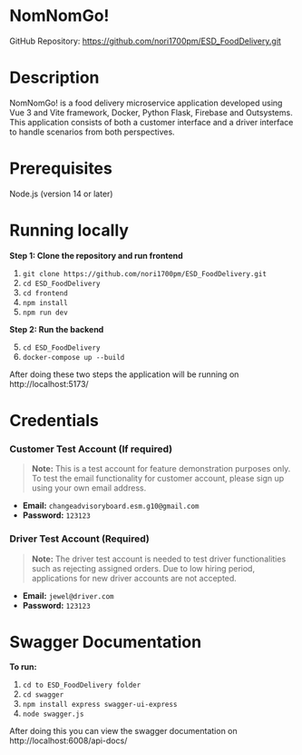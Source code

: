 # NomNomGo!
GitHub Repository: 
https://github.com/nori1700pm/ESD_FoodDelivery.git

# Description
NomNomGo! is a food delivery microservice application developed using Vue 3 and Vite framework, Docker, Python Flask, Firebase and Outsystems. This application consists of both a customer interface and a driver interface to handle scenarios from both perspectives.

# Prerequisites
Node.js (version 14 or later)

# Running locally
**Step 1: Clone the repository and run frontend**

1)  ```git clone https://github.com/nori1700pm/ESD_FoodDelivery.git```
2)  ```cd ESD_FoodDelivery```
3)  ```cd frontend```
4)  ```npm install```
5) ```npm run dev```

**Step 2: Run the backend**

5) ```cd ESD_FoodDelivery```
6) ```docker-compose up --build```

After doing these two steps the application will be running on http://localhost:5173/

# Credentials

### Customer Test Account (If required)
> **Note:** This is a test account for feature demonstration purposes only.  
> To test the email functionality for customer account, 
> please sign up using your own email address.

- **Email:** `changeadvisoryboard.esm.g10@gmail.com`  
- **Password:** `123123`

### Driver Test Account (Required)
> **Note:** The driver test account is needed to test driver functionalities such as rejecting assigned orders. Due to low hiring period, applications for new driver accounts are not accepted.

- **Email:** `jewel@driver.com`  
- **Password:** `123123`

# Swagger Documentation

**To run:**

1)  ```cd to ESD_FoodDelivery folder```
2)  ```cd swagger```
3)  ```npm install express swagger-ui-express```
4)  ```node swagger.js```

After doing this you can view the swagger documentation on http://localhost:6008/api-docs/
